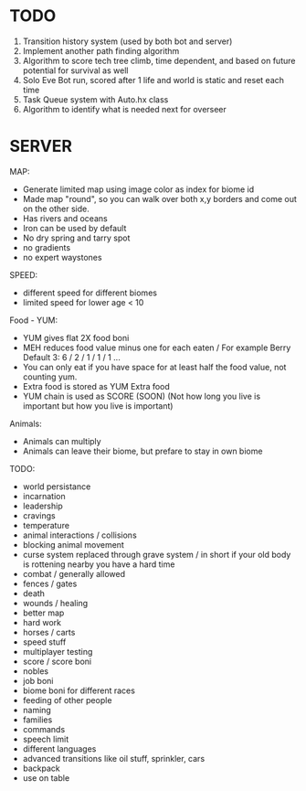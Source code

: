 TODO
====
1. Transition history system (used by both bot and server)
2. Implement another path finding algorithm
3. Algorithm to score tech tree climb, time dependent, and based on future potential for survival as well
4. Solo Eve Bot run, scored after 1 life and world is static and reset each time
5. Task Queue system with Auto.hx class
6. Algorithm to identify what is needed next for overseer



SERVER
======
MAP:
- Generate limited map using image color as index for biome id
- Made map "round", so you can walk over both x,y borders and come out on the other side. 
- Has rivers and oceans  
- Iron can be used by default 
- No dry spring and tarry spot
- no gradients
- no expert waystones

SPEED:
- different speed for different biomes
- limited speed for lower age < 10 

Food - YUM:
- YUM gives flat 2X food boni
- MEH reduces food value minus one for each eaten / For example Berry Default 3: 6 / 2 / 1 / 1 / 1 ...
- You can only eat if you have space for at least half the food value, not counting yum.
- Extra food is stored as YUM Extra food
- YUM chain is used as SCORE  (SOON) (Not how long you live is important but how you live is important)


Animals:
- Animals can multiply
- Animals can leave their biome, but prefare to stay in own biome


TODO:
- world persistance 
- incarnation
- leadership
- cravings
- temperature
- animal interactions / collisions
- blocking animal movement
- curse system replaced through grave system / in short if your old body is rottening nearby you have a hard time
- combat / generally allowed
- fences / gates
- death
- wounds / healing
- better map
- hard work
- horses / carts
- speed stuff
- multiplayer testing
- score / score boni
- nobles
- job boni
- biome boni for different races
- feeding of other people
- naming
- families
- commands 
- speech limit
- different languages
- advanced transitions like oil stuff, sprinkler, cars
- backpack
- use on table




